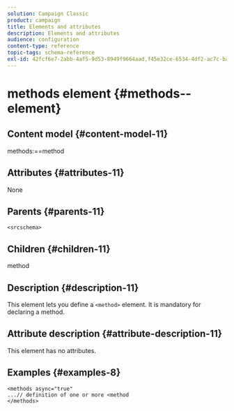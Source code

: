 ```yaml
---
solution: Campaign Classic
product: campaign
title: Elements and attributes
description: Elements and attributes
audience: configuration
content-type: reference
topic-tags: schema-reference
exl-id: 42fcf6e7-2abb-4af5-9d53-8949f9664aad,f45e32ce-6534-4df2-ac7c-ba1134f0ffc8
---
```

# methods element {#methods--element}

## Content model {#content-model-11}

methods:==method

## Attributes {#attributes-11}

None

## Parents {#parents-11}

`<srcschema>`

## Children {#children-11}

method

## Description {#description-11}

This element lets you define a `<method>`  element. It is mandatory for declaring a method.

## Attribute description {#attribute-description-11}

This element has no attributes.

## Examples {#examples-8}

```
<methods async="true"
...// definition of one or more <method
</methods>
```
